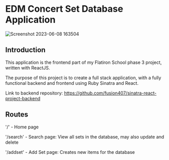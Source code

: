 # EDM Concert Set Database Application

![Screenshot 2023-06-08 163504](https://github.com/fusion407/sinatra-react-project-frontend/assets/61926486/83edd5ef-11fd-4e1d-b23d-ebe79e4775d4)

## Introduction

This application is the frontend part of my Flatiron School phase 3 project, written with ReactJS.

The purpose of this project is to create a full stack application, with a fully functional backend and frontend using Ruby Sinatra and React.

Link to backend repository: https://github.com/fusion407/sinatra-react-project-backend

## Routes

'/' - Home page

'/search' - Search page: View all sets in the database, may also update and delete

'/addset' - Add Set page: Creates new items for the database

